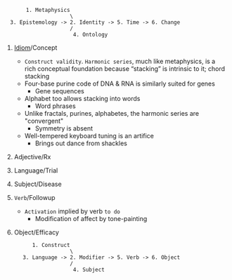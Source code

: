 ```
       1. Metaphysics
                     \
  3. Epistemology -> 2. Identity -> 5. Time -> 6. Change 
                     /
                      4. Ontology

```

1. [Idiom](https://clinicaltrials.gov)/Concept
   - `Construct validity`. `Harmonic series`, much like metaphysics, is a rich conceptual foundation because “stacking” is intrinsic to it; chord stacking
   - Four-base purine code of DNA & RNA is similarly suited for genes
      - Gene sequences
   - Alphabet too allows stacking into words
      - Word phrases
   - Unlike fractals, purines, alphabetes, the harmonic series are "convergent"
      - Symmetry is absent
   - Well-tempered keyboard tuning is an artifice
      - Brings out dance from shackles
        
3. Adjective/Rx
4. Language/Trial
5. Subject/Disease
6. `Verb`/Followup
   - `Activation` implied by verb `to do`
      - Modification of affect by tone-painting
8. Object/Efficacy


```
         1. Construct
                     \
      3. Language -> 2. Modifier -> 5. Verb -> 6. Object
                     /
                      4. Subject

```
